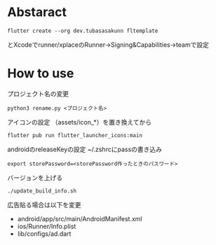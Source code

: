 # Abstaract

```
flutter create --org dev.tubasasakunn fltemplate
```
とXcodeでrunner/xplaceのRunner->Signing&Capabilities->teamで設定

# How to use
プロジェクト名の変更
```
python3 rename.py <プロジェクト名>
```
アイコンの設定
（assets/icon_*）を置き換えてから
```
flutter pub run flutter_launcher_icons:main
```
androidのreleaseKeyの設定
~/.zshrcにpassの書き込み
```
export storePassword=<storePassword作ったときのパスワード>
```
バージョンを上げる
```
./update_build_info.sh
```

広告貼る場合は以下を変更
- android/app/src/main/AndroidManifest.xml
- ios/Runner/Info.plist
- lib/configs/ad.dart